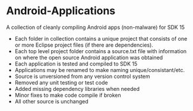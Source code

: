 Android-Applications
====================
A collection of cleanly compiling Android apps (non-malware) for SDK 15

- Each folder in collection contains a unique project that consists of one or more Eclipse project files (if there are dependencies).
- Each top level project folder contains a source.txt file with information on where the open source Android application was obtained
- Each application is tested and compiled to SDK 15
- Applications may be renamed to make naming unique/consistant/etc.
- Source is unversioned from any version control system
- Removed any unit testing or test code
- Added missing dependency libraries when needed
- Minor fixes to make code compile if broken
- All other source is unchanged

